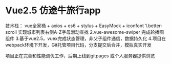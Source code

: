 # Vue2.5 仿途牛旅行app

技术栈： vue全家桶 + axios + es6 + stylus + EasyMock + iconfont
1.better-scroll 实现城市列表右侧A-Z字母滑动查找
2.vue-awesome-swiper 完成轮播图组件
3.基于vue2.5，vuex完成状态管理，非父子组件通信，数据持久化
4.项目在webpack环境下开发，Git托管项目代码，分支提交后合并，模拟真实开发


项目正在完善和性能调优工作，后期上线到gitpages 或个人服务器提供浏览
